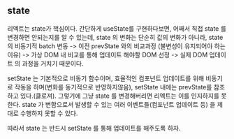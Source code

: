 ## state

리엑트는 state가 핵심이다. 간단하게 useState를 구현하다보면, 어째서 직접 state 를 변경하면 안되는지를 알 수 있는데, state 의 변화는 단순히 값의 변화가 아니라, state 의 비동기적 batch 변동 -> 이전 prevState 와의 비교과정 (불변성이 유지되어야 하는 이유) -> 가상 DOM 내 비교를 통해 업데이트 해야할 DOM 선정 -> 실제 DOM 업데이트 의 과정을 거치기 때문이다. <br />

setState 는 기본적으로 비동기 함수이며, 효율적인 컴포넌트 업데이트를 위해 비동기로 작동을 하며(변화를 동기적으로 반영하지않음), setState 내에는 prevState를 참조하고 있다.(클로져). 그렇기에 그냥 state 를 변경해버리면 리엑트는 이를 인지하지를 못한다. state 가 변함으로서 발생할 수 있는 여러 이벤트들(컴포넌트 업데이트 등) 을 제대로 수행하지 못할 수 있다. <br />

따라서 state 는 반드시 setState 를 통해 업데이트를 해주도록 하자.
